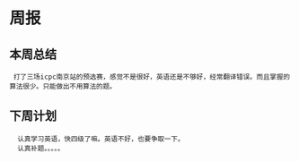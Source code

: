 # 周报

## 本周总结
     打了三场icpc南京站的预选赛，感觉不是很好，英语还是不够好，经常翻译错误。而且掌握的算法很少。只能做出不用算法的题。

## 下周计划
      认真学习英语，快四级了嘛。英语不好，也要争取一下。
      认真补题。。。。。